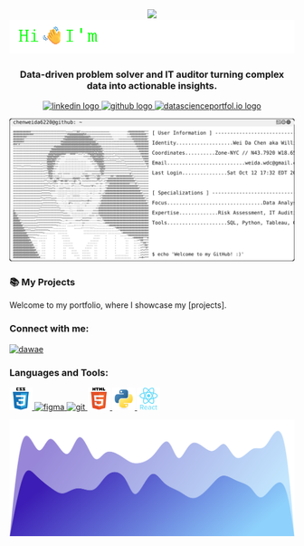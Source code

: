 <div align="center">
  <img height="150" src="/Portfolio Items/github-profile gif.gif"  />
  <br>
  <img src="/Portfolio Items/github-typewriter generator gif.gif"  />

  <h3>Data-driven problem solver and IT auditor turning complex data into actionable insights.</h3>

<!-- Dynamic shields.io badges -->
<!-- LinkedIn shields.io badge -->
<a href="http://linkedin.com/in/dawae"><img src="https://img.shields.io/static/v1?message=LinkedIn&logo=linkedin&label=&color=0077B5&logoColor=white&labelColor=&style=for-the-badge" height="25" alt="linkedin logo" /> </a><!-- GitHub shields.io badge --><a href="https://github.com/chenweida6220"><img src="https://img.shields.io/static/v1?message=My%20GitHub%20Projects&logo=github&label=&color=181717&logoColor=white&style=for-the-badge" height="25" alt="github logo" /> </a><!-- datascienceportofol.io shields.io badge --><a href="https://www.datascienceportfol.io/weidawdc"><img src="https://img.shields.io/static/v1?message=DataSciencePortfol.io&logo=google-chrome&label=&color=0A66C2&logoColor=white&style=for-the-badge" height="25" alt="datascienceportfol.io logo" /> </a>

  <picture>
    <source media="(prefers-color-scheme: dark)" srcset="dark-mode_namecard.svg">
    <img alt="light mode (default) namecard svg" src="light-mode_namecard.svg">
  </picture>
</div>

### 📚 My Projects
Welcome to my portfolio, where I showcase my [projects].

<h3 align="left">Connect with me:</h3>
<p align="left">
<a href="https://linkedin.com/in/dawae" target="blank"><img align="center" src="https://raw.githubusercontent.com/rahuldkjain/github-profile-readme-generator/master/src/images/icons/Social/linked-in-alt.svg" alt="dawae" height="30" width="40" /></a>
</p>

<h3 align="left">Languages and Tools:</h3>
<p align="left"> <a href="https://www.w3schools.com/css/" target="_blank" rel="noreferrer"> <img src="https://raw.githubusercontent.com/devicons/devicon/master/icons/css3/css3-original-wordmark.svg" alt="css3" width="40" height="40"/> </a> <a href="https://www.figma.com/" target="_blank" rel="noreferrer"> <img src="https://www.vectorlogo.zone/logos/figma/figma-icon.svg" alt="figma" width="40" height="40"/> </a> <a href="https://git-scm.com/" target="_blank" rel="noreferrer"> <img src="https://www.vectorlogo.zone/logos/git-scm/git-scm-icon.svg" alt="git" width="40" height="40"/> </a> <a href="https://www.w3.org/html/" target="_blank" rel="noreferrer"> <img src="https://raw.githubusercontent.com/devicons/devicon/master/icons/html5/html5-original-wordmark.svg" alt="html5" width="40" height="40"/> </a> <a href="https://www.python.org" target="_blank" rel="noreferrer"> <img src="https://raw.githubusercontent.com/devicons/devicon/master/icons/python/python-original.svg" alt="python" width="40" height="40"/> </a> <a href="https://reactjs.org/" target="_blank" rel="noreferrer"> <img src="https://raw.githubusercontent.com/devicons/devicon/master/icons/react/react-original-wordmark.svg" alt="react" width="40" height="40"/> </a> </p>

<!-- SVG Wave Animation -->
<img src="https://github.com/chenweida6220/chenweida6220/blob/main/Portfolio%20Items/svg-wave-animation.svg" alt="SVG Wave Animation">

